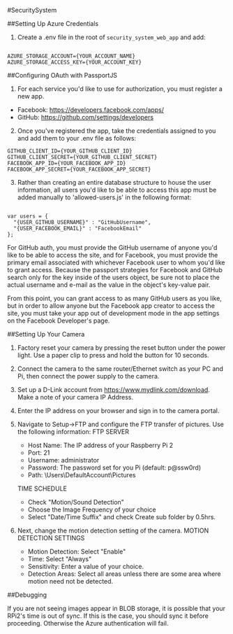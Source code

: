 #SecuritySystem


##Setting Up Azure Credentials
1. Create a .env file in the root of `security_system_web_app` and add:
```

AZURE_STORAGE_ACCOUNT={YOUR_ACCOUNT_NAME}
AZURE_STORAGE_ACCESS_KEY={YOUR_ACCOUNT_KEY}
```

##Configuring OAuth with PassportJS
1. For each service you'd like to use for authorization, you must register a new app.
  - Facebook: https://developers.facebook.com/apps/
  - GitHub: https://github.com/settings/developers

2. Once you've registered the app, take the credentials assigned to you and add them to your .env file as follows:
```
GITHUB_CLIENT_ID={YOUR_GITHUB_CLIENT_ID}
GITHUB_CLIENT_SECRET={YOUR_GITHUB_CLIENT_SECRET}
FACEBOOK_APP_ID={YOUR_FACEBOOK_APP_ID}
FACEBOOK_APP_SECRET={YOUR_FACEBOOK_APP_SECRET}
```

3. Rather than creating an entire database structure to house the user information, all users you'd like to be able to access this app must be added manually to 'allowed-users.js' in the following format:
```

var users = {
  "{USER_GITHUB_USERNAME}" : "GitHubUsername",
  "{USER_FACEBOOK_EMAIL}" : "FacebookEmail"
};
```
For GitHub auth, you must provide the GitHub username of anyone you'd like to be able to access the site, and for Facebook, you must provide the primary email associated with whichever Facebook user to whom you'd like to grant access.  Because the passport strategies for Facebook and GitHub search only for the key inside of the users object, be sure not to place the actual username and e-mail as the value in the object's key-value pair.

From this point, you can grant access to as many GitHub users as you like, but in order to allow anyone but the Facebook app creator to access the site, you must take your app out of development mode in the app settings on the Facebook Developer's page.


##Setting Up Your Camera
1. Factory reset your camera by pressing the reset button under the power light. Use a paper clip to press and hold the button for 10 seconds.
2. Connect the camera to the same router/Ethernet switch as your PC and Pi, then connect the power supply to the camera.
3. Set up a D-Link account from https://www.mydlink.com/download. Make a note of your camera IP Address.
4. Enter the IP address on your browser and sign in to the camera portal. 
5. Navigate to Setup->FTP and configure the FTP transfer of pictures. Use the following information:
   FTP SERVER
   - Host Name: The IP address of your Raspberry Pi 2
   - Port: 21
   - Username: administrator
   - Password: The password set for you Pi (default: p@ssw0rd)
   - Path: \Users\DefaultAccount\Pictures

   TIME SCHEDULE
   - Check "Motion/Sound Detection"
   - Choose the Image Frequency of your choice
   - Select "Date/Time Suffix" and check Create sub folder by 0.5hrs.

6. Next, change the motion detection setting of the camera.
   MOTION DETECTION SETTINGS
   - Motion Detection: Select "Enable"
   - Time: Select "Always"
   - Sensitivity: Enter a value of your choice.
   - Detection Areas: Select all areas unless there are some area where motion need not be detected.


##Debugging

If you are not seeing images appear in BLOB storage, it is possible that your RPi2's time is out of sync. If this is the case, you should sync it before proceeding. Otherwise the Azure authentication will fail.